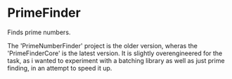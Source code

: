 # PrimeFinder
Finds prime numbers.

The 'PrimeNumberFinder' project is the older version, wheras the 'PrimeFinderCore' is the latest version. It is slightly overengineered for the task, as i wanted to experiment with a batching library as well as just prime finding, in an attempt to speed it up.
